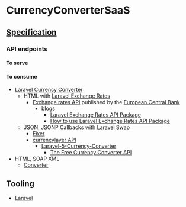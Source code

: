 # CurrencyConverterSaaS

## [Specification](https://github.com/noud/CurrencyConverterSaaS/blob/master/docs/VCN_Development_-_Assignment.pdf)

### API endpoints

#### To serve

#### To consume

- [Laravel Currency Converter](https://danielmellum.com/projects/currency-converter)
    - HTML with [Laravel Exchange Rates](https://github.com/ash-jc-allen/laravel-exchange-rates)
        - [Exchange rates API](http://exchangeratesapi.io) published by the [European Central Bank](https://www.ecb.europa.eu)
            - blogs
                - [Laravel Exchange Rates API Package](https://laravel-news.com/laravel-exchange-rates-api-package)
                - [How to use Laravel Exchange Rates API Package](https://vebcodex.com/how-to-use-laravel-exchange-rates-api-package)
    - JSON, JSONP Callbacks with [Laravel Swap](https://github.com/florianv/laravel-swap)
        - [Fixer](https://fixer.io)
        - [currencylayer API](https://currencylayer.com)
            - [Laravel-5-Currency-Converter](https://libraries.io/github/blueskan/Laravel-5-Currency-Converter)
                - [The Free Currency Converter API](https://free.currencyconverterapi.com)
- HTML, SOAP XML
    - [Converter](http://currencyconverter.kowabunga.net/converter.asmx)

## Tooling

- [Laravel](https://github.com/noud/CurrencyConverterSaaS/blob/master/README_Laravel.md)

